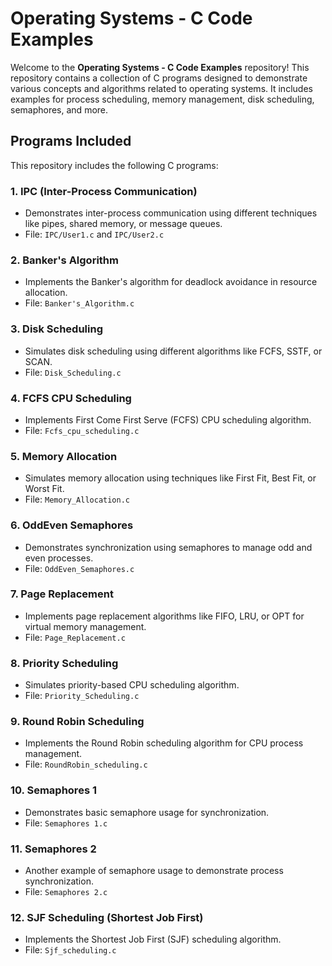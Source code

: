 # Operating Systems - C Code Examples

Welcome to the **Operating Systems - C Code Examples** repository! This repository contains a collection of C programs designed to demonstrate various concepts and algorithms related to operating systems. It includes examples for process scheduling, memory management, disk scheduling, semaphores, and more.

## Programs Included

This repository includes the following C programs:

### 1. **IPC (Inter-Process Communication)**
   - Demonstrates inter-process communication using different techniques like pipes, shared memory, or message queues.
   - File: `IPC/User1.c` and `IPC/User2.c`

### 2. **Banker's Algorithm**
   - Implements the Banker's algorithm for deadlock avoidance in resource allocation.
   - File: `Banker's_Algorithm.c`

### 3. **Disk Scheduling**
   - Simulates disk scheduling using different algorithms like FCFS, SSTF, or SCAN.
   - File: `Disk_Scheduling.c`

### 4. **FCFS CPU Scheduling**
   - Implements First Come First Serve (FCFS) CPU scheduling algorithm.
   - File: `Fcfs_cpu_scheduling.c`

### 5. **Memory Allocation**
   - Simulates memory allocation using techniques like First Fit, Best Fit, or Worst Fit.
   - File: `Memory_Allocation.c`

### 6. **OddEven Semaphores**
   - Demonstrates synchronization using semaphores to manage odd and even processes.
   - File: `OddEven_Semaphores.c`

### 7. **Page Replacement**
   - Implements page replacement algorithms like FIFO, LRU, or OPT for virtual memory management.
   - File: `Page_Replacement.c`

### 8. **Priority Scheduling**
   - Simulates priority-based CPU scheduling algorithm.
   - File: `Priority_Scheduling.c`

### 9. **Round Robin Scheduling**
   - Implements the Round Robin scheduling algorithm for CPU process management.
   - File: `RoundRobin_scheduling.c`

### 10. **Semaphores 1**
   - Demonstrates basic semaphore usage for synchronization.
   - File: `Semaphores 1.c`

### 11. **Semaphores 2**
   - Another example of semaphore usage to demonstrate process synchronization.
   - File: `Semaphores 2.c`

### 12. **SJF Scheduling (Shortest Job First)**
   - Implements the Shortest Job First (SJF) scheduling algorithm.
   - File: `Sjf_scheduling.c`


